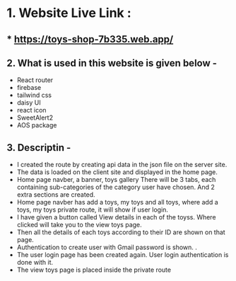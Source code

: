 # 1. Website Live Link : 
##  *  https://toys-shop-7b335.web.app/


## 2. What is used in this website is given below -

* React router
* firebase 
* tailwind css 
* daisy UI
* react icon
* SweetAlert2
* AOS package

## 3. Descriptin -

* I created the route by creating api data in the json file on the server site.
* The data is loaded on the client site and displayed in the home page.
* Home page navber, a banner, toys gallery  There will be 3 tabs, each containing sub-categories of the category user have chosen. And 2 extra sections are created.
* Home page navber has add a toys, my toys and all toys, where add a toys, my toys private route, it will show if user login.
* I have given a button called View details in each of the toyss. Where clicked will take you to the view toys page.
* Then all the details of each toys according to their ID are shown on that page.
* Authentication to create user with Gmail password is shown. .
* The user login page has been created again. User login authentication is done with it.
* The view toys page is placed inside the private route
